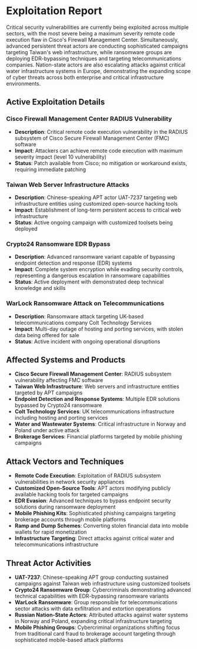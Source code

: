 # Exploitation Report

Critical security vulnerabilities are currently being exploited across multiple sectors, with the most severe being a maximum severity remote code execution flaw in Cisco's Firewall Management Center. Simultaneously, advanced persistent threat actors are conducting sophisticated campaigns targeting Taiwan's web infrastructure, while ransomware groups are deploying EDR-bypassing techniques and targeting telecommunications companies. Nation-state actors are also escalating attacks against critical water infrastructure systems in Europe, demonstrating the expanding scope of cyber threats across both enterprise and critical infrastructure environments.

## Active Exploitation Details

### Cisco Firewall Management Center RADIUS Vulnerability
- **Description**: Critical remote code execution vulnerability in the RADIUS subsystem of Cisco Secure Firewall Management Center (FMC) software
- **Impact**: Attackers can achieve remote code execution with maximum severity impact (level 10 vulnerability)
- **Status**: Patch available from Cisco; no mitigation or workaround exists, requiring immediate patching

### Taiwan Web Server Infrastructure Attacks
- **Description**: Chinese-speaking APT actor UAT-7237 targeting web infrastructure entities using customized open-source hacking tools
- **Impact**: Establishment of long-term persistent access to critical web infrastructure
- **Status**: Active ongoing campaign with customized toolsets being deployed

### Crypto24 Ransomware EDR Bypass
- **Description**: Advanced ransomware variant capable of bypassing endpoint detection and response (EDR) systems
- **Impact**: Complete system encryption while evading security controls, representing a dangerous escalation in ransomware capabilities
- **Status**: Active deployment with demonstrated deep technical knowledge and skills

### WarLock Ransomware Attack on Telecommunications
- **Description**: Ransomware attack targeting UK-based telecommunications company Colt Technology Services
- **Impact**: Multi-day outage of hosting and porting services, with stolen data being offered for sale
- **Status**: Active incident with ongoing operational disruptions

## Affected Systems and Products

- **Cisco Secure Firewall Management Center**: RADIUS subsystem vulnerability affecting FMC software
- **Taiwan Web Infrastructure**: Web servers and infrastructure entities targeted by APT campaigns
- **Endpoint Detection and Response Systems**: Multiple EDR solutions bypassed by Crypto24 ransomware
- **Colt Technology Services**: UK telecommunications infrastructure including hosting and porting services
- **Water and Wastewater Systems**: Critical infrastructure in Norway and Poland under active attack
- **Brokerage Services**: Financial platforms targeted by mobile phishing campaigns

## Attack Vectors and Techniques

- **Remote Code Execution**: Exploitation of RADIUS subsystem vulnerabilities in network security appliances
- **Customized Open-Source Tools**: APT actors modifying publicly available hacking tools for targeted campaigns
- **EDR Evasion**: Advanced techniques to bypass endpoint security solutions during ransomware deployment
- **Mobile Phishing Kits**: Sophisticated phishing campaigns targeting brokerage accounts through mobile platforms
- **Ramp and Dump Schemes**: Converting stolen financial data into mobile wallets for rapid monetization
- **Infrastructure Targeting**: Direct attacks against critical water and telecommunications infrastructure

## Threat Actor Activities

- **UAT-7237**: Chinese-speaking APT group conducting sustained campaigns against Taiwan web infrastructure using customized toolsets
- **Crypto24 Ransomware Group**: Cybercriminals demonstrating advanced technical capabilities with EDR-bypassing ransomware variants
- **WarLock Ransomware**: Group responsible for telecommunications sector attacks with data exfiltration and extortion operations
- **Russian Nation-State Actors**: Attributed attacks against water systems in Norway and Poland, expanding critical infrastructure targeting
- **Mobile Phishing Groups**: Cybercriminal organizations shifting focus from traditional card fraud to brokerage account targeting through sophisticated mobile-based attack platforms